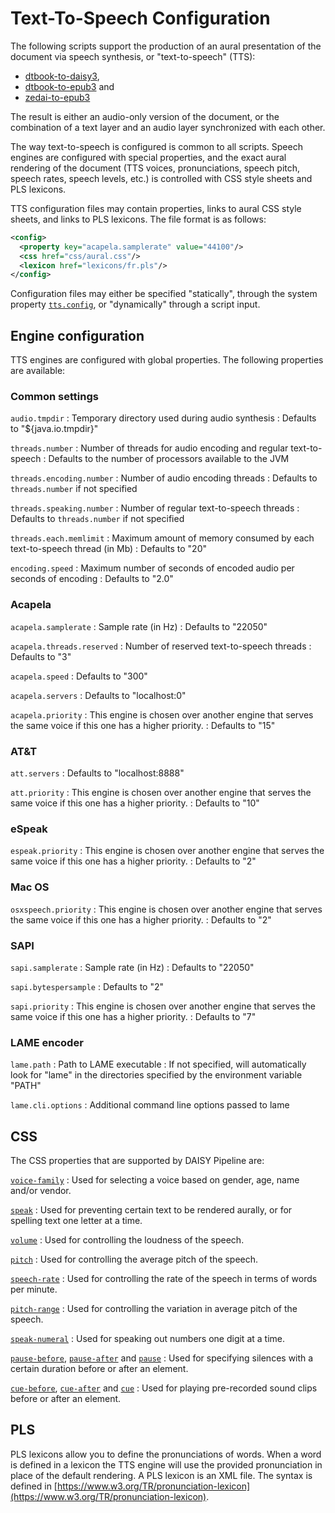 # Text-To-Speech Configuration

The following scripts support the production of an aural presentation
of the document via speech synthesis, or "text-to-speech" (TTS):

- [dtbook-to-daisy3](http://daisy.github.io/pipeline/modules/dtbook-to-daisy3),
- [dtbook-to-epub3](http://daisy.github.io/pipeline/modules/dtbook-to-epub3) and
- [zedai-to-epub3](http://daisy.github.io/pipeline/modules/zedai-to-epub3)

The result is either an audio-only version of the document, or the
combination of a text layer and an audio layer synchronized with each
other.

The way text-to-speech is configured is common to all scripts. Speech
engines are configured with special properties, and the exact aural
rendering of the document (TTS voices, pronunciations, speech pitch,
speech rates, speech levels, etc.) is controlled with CSS style sheets
and PLS lexicons.

TTS configuration files may contain properties, links to aural CSS
style sheets, and links to PLS lexicons. The file format is as
follows:

~~~xml
<config>
  <property key="acapela.samplerate" value="44100"/>
  <css href="css/aural.css"/>
  <lexicon href="lexicons/fr.pls"/>
</config>
~~~

<!--
TODO: what about <voice engine="acapela"
                        name="claire"
                        lang="fr"
                        gender="female-adult"
                        priority="12"/>
TODO: what about <annotations type="" href="">
                    ...
                 </annotations>
-->

Configuration files may either be specified "statically", through the
system property
[`tts.config`](http://daisy.github.io/pipeline/wiki/Configuration-Files#system-properties),
or "dynamically" through a script input.

<!--
TODO: invent a media type, for example: `application/vnd.pipeline.tss-config+xml`
-->

## Engine configuration

TTS engines are configured with global properties. The following
properties are available:

### Common settings

`audio.tmpdir`
: Temporary directory used during audio synthesis
: Defaults to "${java.io.tmpdir}"

`threads.number`
: Number of threads for audio encoding and regular text-to-speech
: Defaults to the number of processors available to the JVM

`threads.encoding.number`
: Number of audio encoding threads
: Defaults to `threads.number` if not specified

`threads.speaking.number`
: Number of regular text-to-speech threads
: Defaults to `threads.number` if not specified

`threads.each.memlimit`
: Maximum amount of memory consumed by each text-to-speech thread (in Mb)
: Defaults to "20"

`encoding.speed`
: Maximum number of seconds of encoded audio per seconds of encoding
: Defaults to "2.0"


### Acapela

`acapela.samplerate`
: Sample rate (in Hz)
: Defaults to "22050"

`acapela.threads.reserved`
: Number of reserved text-to-speech threads
: Defaults to "3"

`acapela.speed`
: Defaults to "300"

`acapela.servers`
: Defaults to "localhost:0"

`acapela.priority`
: This engine is chosen over another engine that serves the same voice
  if this one has a higher priority.
: Defaults to "15"

### AT&T

`att.servers`
: Defaults to "localhost:8888"

`att.priority`
: This engine is chosen over another engine that serves the same voice
  if this one has a higher priority.
: Defaults to "10"

### eSpeak

`espeak.priority`
: This engine is chosen over another engine that serves the same voice
  if this one has a higher priority.
: Defaults to "2"

### Mac OS

`osxspeech.priority`
: This engine is chosen over another engine that serves the same voice
  if this one has a higher priority.
: Defaults to "2"

### SAPI

`sapi.samplerate`
: Sample rate (in Hz)
: Defaults to "22050"

`sapi.bytespersample`
: Defaults to "2"

`sapi.priority`
: This engine is chosen over another engine that serves the same voice
  if this one has a higher priority.
: Defaults to "7"

### LAME encoder

`lame.path`
: Path to LAME executable
: If not specified, will automatically look for "lame" in the
  directories specified by the environment variable "PATH"

`lame.cli.options`
: Additional command line options passed to lame


## CSS

<!-- TODO: update to CSS 3: https://www.w3.org/TR/css3-speech -->

The CSS properties that are supported by DAISY Pipeline are:

[`voice-family`](https://www.w3.org/TR/CSS2/aural.html#propdef-voice-family)
: Used for selecting a voice based on gender, age, name and/or vendor.
<!-- see also CSS3 "voice-family" property -->
<!-- see also <ssml:voice> -->

[`speak`](https://www.w3.org/TR/CSS2/aural.html#propdef-speak)
: Used for preventing certain text to be rendered aurally, or for
  spelling text one letter at a time.
<!-- see also CSS3 "speak" and "speak-as" properties -->
<!-- see also <ssml:say-as interpret-as="..."> -->

[`volume`](https://www.w3.org/TR/CSS2/aural.html#propdef-volume)
: Used for controlling the loudness of the speech.
<!-- see also CSS3 "voice-volume" property -->
<!-- see also <ssml:prosody volume="..."> -->

[`pitch`](https://www.w3.org/TR/CSS2/aural.html#propdef-pitch)
: Used for controlling the average pitch of the speech.
<!-- see also CSS3 "voice-pitch" property -->
<!-- see also <ssml:prosody pitch="..."> -->

[`speech-rate`](https://www.w3.org/TR/CSS2/aural.html#propdef-speech-rate)
: Used for controlling the rate of the speech in terms of words per
  minute.
<!-- see also CSS3 "voice-rate" property -->
<!-- see also <ssml:prosody rate="..."> -->

[`pitch-range`](https://www.w3.org/TR/CSS2/aural.html#propdef-pitch-range)
: Used for controlling the variation in average pitch of the speech.
<!-- see also CSS3 "voice-range" property -->
<!-- see also <ssml:prosody range="..."> -->

[`speak-numeral`](https://www.w3.org/TR/CSS2/aural.html#propdef-speak-numeral)
: Used for speaking out numbers one digit at a time.
<!-- see also CSS3 "speak-as" property -->
<!-- see also <ssml:say-as interpret-as="..."> -->

[`pause-before`](https://www.w3.org/TR/CSS2/aural.html#propdef-pause-before), [`pause-after`](https://www.w3.org/TR/CSS2/aural.html#propdef-pause-after) and [`pause`](https://www.w3.org/TR/CSS2/aural.html#propdef-pause)
: Used for specifying silences with a certain duration before or
  after an element.
<!-- see also <ssml:break time="..."> -->

[`cue-before`](https://www.w3.org/TR/CSS2/aural.html#propdef-cue-before), [`cue-after`](https://www.w3.org/TR/CSS2/aural.html#propdef-cue-after) and [`cue`](https://www.w3.org/TR/CSS2/aural.html#propdef-cue)
: Used for playing pre-recorded sound clips before or after an
  element.
<!-- see also <ssml:audio src="..."> -->


<!--
- [`stress`](https://www.w3.org/TR/CSS2/aural.html#propdef-stress)
- [`richness`](https://www.w3.org/TR/CSS2/aural.html#propdef-richness)
- [`azimuth`](https://www.w3.org/TR/CSS2/aural.html#propdef-azimuth)
- [`play-during`](https://www.w3.org/TR/CSS2/aural.html#propdef-play-during)
- [`elevation`](https://www.w3.org/TR/CSS2/aural.html#propdef-elevation)
- [`speak-punctuation`](https://www.w3.org/TR/CSS2/aural.html#propdef-speak-punctuation)
- [`speak-header`](https://www.w3.org/TR/CSS2/aural.html#propdef-speak-header)
-->

## PLS

PLS lexicons allow you to define the pronunciations of words. When a
word is defined in a lexicon the TTS engine will use the provided
pronunciation in place of the default rendering. A PLS lexicon is an
XML file. The syntax is defined in
[https://www.w3.org/TR/pronunciation-lexicon](https://www.w3.org/TR/pronunciation-lexicon).
